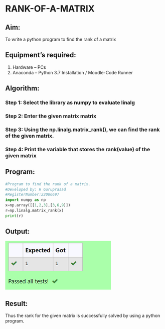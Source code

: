 # RANK-OF-A-MATRIX
## Aim:
To write a python program to find the rank of a matrix
## Equipment’s required:
1. 	Hardware – PCs
2. 	Anaconda – Python 3.7 Installation / Moodle-Code Runner
## Algorithm:
### Step 1: Select the library as numpy to evaluate linalg
### Step 2: Enter the given matrix matrix
### Step 3: Using the np.linalg.matrix_rank(), we can find the rank of the given matrix.
### Step 4: Print the variable that stores the rank(value) of the given matrix
## Program:
```python
#Program to find the rank of a matrix.
#Developed by: R Guruprasad
#RegisterNumber:22006697
import numpy as np
x=np.array([[1,2,3],[3,6,9]])
r=np.linalg.matrix_rank(x)
print(r)
```
## Output:
![rank](./rank.png)
## Result:
Thus the rank for the given matrix is successfully solved by  using a python program.

